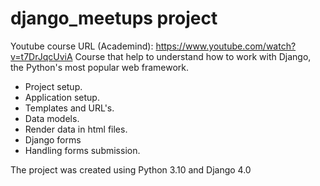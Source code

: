 # django_meetups project
Youtube course URL (Academind): https://www.youtube.com/watch?v=t7DrJqcUviA
Course that help to understand how to work with Django, the Python's most popular web framework.
- Project setup.
- Application setup.
- Templates and URL's.
- Data models.
- Render data in html files.
- Django forms
- Handling forms submission.

The project was created using Python 3.10 and Django 4.0